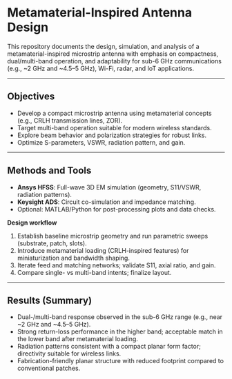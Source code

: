 # Metamaterial-Inspired Antenna Design

This repository documents the design, simulation, and analysis of a metamaterial-inspired microstrip antenna with emphasis on compactness, dual/multi-band operation, and adaptability for sub-6 GHz communications (e.g., ~2 GHz and ~4.5–5 GHz), Wi-Fi, radar, and IoT applications.

---

## Objectives
- Develop a compact microstrip antenna using metamaterial concepts (e.g., CRLH transmission lines, ZOR).
- Target multi-band operation suitable for modern wireless standards.
- Explore beam behavior and polarization strategies for robust links.
- Optimize S-parameters, VSWR, radiation pattern, and gain.

---

## Methods and Tools
- **Ansys HFSS**: Full-wave 3D EM simulation (geometry, S11/VSWR, radiation patterns).
- **Keysight ADS**: Circuit co-simulation and impedance matching.
- Optional: MATLAB/Python for post-processing plots and data checks.

**Design workflow**
1. Establish baseline microstrip geometry and run parametric sweeps (substrate, patch, slots).
2. Introduce metamaterial loading (CRLH-inspired features) for miniaturization and bandwidth shaping.
3. Iterate feed and matching networks; validate S11, axial ratio, and gain.
4. Compare single- vs multi-band intents; finalize layout.

---

## Results (Summary)
- Dual-/multi-band response observed in the sub-6 GHz range (e.g., near ~2 GHz and ~4.5–5 GHz).
- Strong return-loss performance in the higher band; acceptable match in the lower band after metamaterial loading.
- Radiation patterns consistent with a compact planar form factor; directivity suitable for wireless links.
- Fabrication-friendly planar structure with reduced footprint compared to conventional patches.
